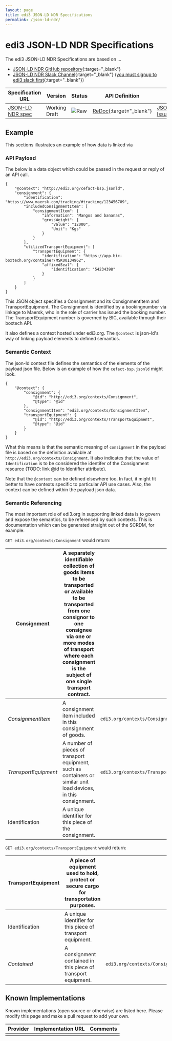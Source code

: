 ```yaml
---
layout: page
title: edi3 JSON-LD NDR Specifications
permalink: /json-ld-ndr/
---
```


# edi3 JSON-LD NDR Specifications

The edi3 JSON-LD NDR Specifications are based on ...

* [JSON-LD NDR GitHub repository](https://github.com/edi3/edi3-json-ld-ndr){:target="_blank"}
* [JSON-LD NDR Slack Channel](https://edi3.slack.com/messages/spec-json-ld-ndr/){:target="_blank"} ([you must signup to edi3 slack first](https://join.slack.com/t/edi3/shared_invite/enQtNTY5OTkzMjQ0NjcyLTM1MzYyNjg5M2RlMWIyZjUzMDBlNWQ3OWIyZTNhMDhhN2UzYjIyMjk4M2VhM2ViNzhhM2Y1OWE0Y2FhYTc1ZTg){:target="_blank"})

| Specification URL | Version | Status | API Definition | Issues List |
| ----------------- | ------  | ------ | -------------- | ----------- |
| [JSON-LD NDR spec](//edi3.org/specs/edi3-json-ld-ndr/master/) | Working Draft | ![Raw](//rfc.unprotocols.org/spec:2/COSS/raw.svg) | [ReDoc](//edi3.org/specs/edi3-json-ld-ndr/master/redoc-static.html){:target="_blank"} |  [JSON-LD NDR Issues](https://github.com/edi3/edi3-json-ld-ndr/issues){:target="_blank"}  |


## Example
This sections illustrates an example of how data is linked via 

### API Payload
The below is a data object which could be passed in the request or reply of an API call. 

```
{
	"@context": "http://edi3.org/cefact-bsp.jsonld",
	"consignment": {
		"identification": "https://www.maersk.com/tracking/#tracking/123456789",
		"includedConsignmentItem": [
			"consignmentItem": {
				"information": "Mangos and bananas",
				"grossWeight": {
					"Value": "12000",
					"Unit": "Kgs"
				}
			}
		],
		"utilizedTransportEquipment": [
			"transportEquipment": {
				"identification": "https://app.bic-boxtech.org/container/MSKU0134962",
				"affixedSeal": {
					"identification": "54234398"
				}
			}
		]
	}
}
```

This JSON object specifies a Consignment and its ConsignmentItem and TransportEquipment. The Consignment is identified by a bookingnumber via linkage to Maersk, who in the role of carrier has issued the booking number. The TransportEquipment number is governed by BIC, available through their boxtech API. 

It also defines a context hosted under edi3.org. The `@context` is json-ld's way of linking payload elements to defined semantics. 

### Semantic Context
The json-ld context file defines the semantics of the elements of the payload json file. Below is an example of how the `cefact-bsp.jsonld` might look. 

```
{
	"@context": {
		"consignment": { 
			"@id": "http://edi3.org/contexts/Consignment",  
			"@type": "@id" 
		},
		"consignmentItem": "edi3.org/contexts/ConsignmentItem",
		"transportEquipment": {
			"@id": "http://edi3.org/contexts/TransportEquipment", 
			"@type": "@id" 
		}
	}
}
```
What this means is that the semantic meaning of `consignment` in the payload file is based on the definition available at `http://edi3.org/contexts/Consignment`. It also indicates that the value of `Identification` is to be considered the identifer of the Consignment resource (TODO: link @id to Identifier attribute).

Note that the `@context` can be defined elsewhere too. In fact, it might fit better to have contexts specific to particular API use cases. Also, the context can be defined within the payload json data. 

### Semantic Referencing
The most important role of edi3.org in supporting linked data is to govern and expose the semantics, to be referenced by such contexts. This is documentation which can be generated straight out of the SCRDM, for example:

`GET edi3.org/contexts/Consignment` would return:

|**Consignment**|A separately identifiable collection of goods items to be transported or available to be transported from one consignor to one consignee via one or more modes of transport where each consignment is the subject of one single transport contract.||
|--------|------------------|--------|
|*ConsignmentItem*|A consignment item included in this consignment of goods.|`edi3.org/contexts/ConsignmentItem`|
|*TransportEquipment*|A number of pieces of transport equipment, such as containers or similar unit load devices, in this consignment.|`edi3.org/contexts/TransportEquipment`|
|Identification|A unique identifier for this piece of the consignment.||

`GET edi3.org/contexts/TransportEquipment` would return:

|**TransportEquipment**|A piece of equipment used to hold, protect or secure cargo for transportation purposes.||
|--------|------------------|--------|
|Identification|A unique identifier for this piece of transport equipment.||
|*Contained*|A consignment contained in this piece of transport equipment.|`edi3.org/contexts/Consignment`|



## Known Implementations

Known implementations (open source or otherwise) are listed here.  Please modify this page and make a pull request to add your own.

|Provider|Implementation URL|Comments|
|--------|------------------|--------|
|  |  |  |

